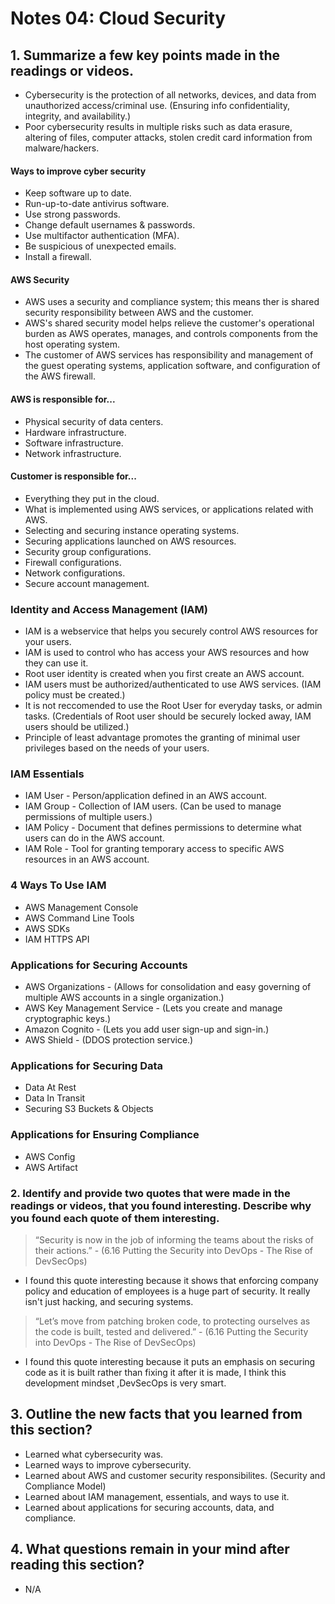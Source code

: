 # Notes 04: Cloud Security
## 1. Summarize a few key points made in the readings or videos.
- Cybersecurity is the protection of all networks, devices, and data from unauthorized access/criminal use. (Ensuring info confidentiality, integrity, and availability.)
- Poor cybersecurity results in multiple risks such as data erasure, altering of files, computer attacks, stolen credit card information from malware/hackers.
#### Ways to improve cyber security
- Keep software up to date.
- Run-up-to-date antivirus software.
- Use strong passwords.
- Change default usernames & passwords.
- Use multifactor authentication (MFA).
- Be suspicious of unexpected emails.
- Install a firewall.
#### AWS Security
- AWS uses a security and compliance system; this means ther is shared security responsibility between AWS and the customer.
- AWS's shared security model helps relieve the customer's operational burden as AWS operates, manages, and controls components from the host operating system.
- The customer of AWS services has responsibility and management of the guest operating systems, application software, and configuration of the AWS firewall.
#### AWS is responsible for...
- Physical security of data centers.
- Hardware infrastructure.
- Software infrastructure.
- Network infrastructure.
#### Customer is responsible for...
- Everything they put in the cloud.
- What is implemented using AWS services, or applications related with AWS.
- Selecting and securing instance operating systems.
- Securing applications launched on AWS resources.
- Security group configurations.
- Firewall configurations.
- Network configurations.
- Secure account management.
### Identity and Access Management (IAM)
- IAM is a webservice that helps you securely control AWS resources for your users.
- IAM is used to control who has access your AWS resources and how they can use it.
- Root user identity is created when you first create an AWS account.
- IAM users must be authorized/authenticated to use AWS services. (IAM policy must be created.)
- It is not reccomended to use the Root User for everyday tasks, or admin tasks. (Credentials of Root user should be securely locked away, IAM users should be utilized.)
- Principle of least advantage promotes the granting of minimal user privileges based on the needs of your users.
### IAM Essentials
- IAM User - Person/application defined in an AWS account.
- IAM Group - Collection of IAM users. (Can be used to manage permissions of multiple users.)
- IAM Policy - Document that defines permissions to determine what users can do in the AWS account. 
- IAM Role - Tool for granting temporary access to specific AWS resources in an AWS account.
### 4 Ways To Use IAM
- AWS Management Console
- AWS Command Line Tools
- AWS SDKs
- IAM HTTPS API
### Applications for Securing Accounts 
- AWS Organizations - (Allows for consolidation and easy governing of multiple AWS accounts in a single organization.)
- AWS Key Management Service - (Lets you create and manage cryptographic keys.)
- Amazon Cognito - (Lets you add user sign-up and sign-in.)
- AWS Shield - (DDOS protection service.)
### Applications for Securing Data
- Data At Rest
- Data In Transit
- Securing S3 Buckets & Objects
### Applications for Ensuring Compliance
- AWS Config
- AWS Artifact
### 2. Identify and provide two quotes that were made in the readings or videos, that you found interesting. Describe why you found each quote of them interesting.
> “Security is now in the job of informing the teams about the risks of their actions.” - (6.16 Putting the Security into DevOps - The Rise of DevSecOps)
- I found this quote interesting because it shows that enforcing company policy and education of employees is a huge part of security. It really isn't just hacking, and securing systems.

> “Let’s move from patching broken code, to protecting ourselves as the code is built, tested and delivered.” - (6.16 Putting the Security into DevOps - The Rise of DevSecOps)
- I found this quote interesting because it puts an emphasis on securing code as it is built rather than fixing it after it is made, I think this development mindset
,DevSecOps is very smart.

## 3. Outline the new facts that you learned from this section?
- Learned what cybersecurity was.
- Learned ways to improve cybersecurity.
- Learned about AWS and customer security responsibilites. (Security and Compliance Model)
- Learned about IAM management, essentials, and ways to use it.
- Learned about applications for securing accounts, data, and compliance.

## 4. What questions remain in your mind after reading this section?
- N/A

